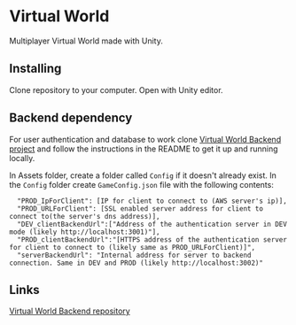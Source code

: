 # Virtual World

Multiplayer Virtual World made with Unity.

## Installing
Clone repository to your computer. Open with Unity editor.

## Backend dependency
For user authentication and database to work clone [Virtual World Backend project](https://github.com/Pelinrakennusryhma/Virtual-World-Backend) and follow the instructions in the README to get it up and running locally.

In Assets folder, create a folder called `Config` if it doesn't already exist. In the `Config` folder create `GameConfig.json` file with the following contents:
```
  "PROD_IpForClient": [IP for client to connect to (AWS server's ip)],
  "PROD_URLForClient": [SSL enabled server address for client to connect to(the server's dns address)],
  "DEV_clientBackendUrl":["Address of the authentication server in DEV mode (likely http://localhost:3001)"],
  "PROD_clientBackendUrl":"[HTTPS address of the authentication server for client to connect to (likely same as PROD_URLForClient)]",
  "serverBackendUrl": "Internal address for server to backend connection. Same in DEV and PROD (likely http://localhost:3002)"
```

## Links
[Virtual World Backend repository](https://github.com/Pelinrakennusryhma/Virtual-World-Backend)
